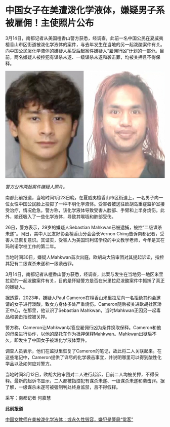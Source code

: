 # 中国女子在美遭泼化学液体，嫌疑男子系被雇佣！主使照片公布

3月14日，南都记者从美国檀香山警方获悉，经调查，此前一名中国公民在夏威夷檀香山市区街道被泼化学液体的案件，与去年发生在当地的另一起泼酸案件有关。向中国公民泼化学液体的嫌疑人系受后起案件嫌疑人“雇佣行凶”计划的一部分。目前，两名嫌疑人被控犯有谋杀未遂、一级谋杀未遂和袭击罪，均被关押且不得保释。

![b380a9d2d9db29493511d063c9784067.jpg](https://raw.githubusercontent.com/qqhsx/qqnews_image/main/2024/03/14/中国女子在美遭泼化学液体，嫌疑男子系被雇佣！主使照片公布/b380a9d2d9db29493511d063c9784067.jpg)

_警方公布两起案件嫌疑人照片。_

南都此前报道，当地时间1月23日晚，在夏威夷檀香山市区街道上，一名男子向一位女性中国公民脸上投掷了一种不明化学液体。受害者被送往欧胡岛重症监护室接受治疗，情况危急。警方称，该化学液体导致受害人脸部、手臂和上半身烧伤。此外，她还吸入了一些化学液体，导致其喉咙和肺部受伤。

26日，警方表示，29岁的嫌疑人Sebastian Mahkwan已被逮捕，被控“二级谋杀未遂”。同日，美中人民友好协会檀香山分会会长Vernon
Ching告诉南都记者，受害人已恢复意识。其证实，受害人为美国玛利诺学校的中文教学老师，今年是其在玛利诺学校工作的第二年。

当地时间30日，嫌疑人Mahkwan首次出庭，欧胡岛大陪审团对其提起诉讼，指控其犯有二级谋杀未遂和一级袭击罪。

3月14日，南都记者从檀香山警方获悉，经调查，此案与发生在当地另一地区米里拉尼的一起泼酸案件有关，目的是怀疑警方是否在米里拉尼泼酸案件中抓捕了真正的嫌疑人。

据透露，2023年，嫌疑人Paul
Cameron在檀香山米里拉尼向一名拒绝其约会邀请的女子进行泼酸，致女方身体多处严重烧伤。Cameron随后被关进欧胡社区矫正中心，在那里，他认识了Sebastian
Mahkwan，当时Mahkwan正因另一起毒品和袭击指控被关押。

警方称，Cameron让Mahkwan以答应雇佣行凶为条件换取保释。Cameron和他的母亲进行协作，以他的摩托车作为抵押保释Mahkwan。Mahkwan出狱后不久，即发生了中国女子被泼化学液体案件。

调查人员表示，他们在监狱里恢复了Cameron的笔记，故此将二人关联起来。在这些笔记中，Cameron提供了详尽的化学袭击事宜，并说明哪里可以得到酸性化学品以及如何应对警方。

当地时间3月12日，欧胡大陪审团对二人进行起诉，目前二人均被关押，不得保释。最新的起诉书显示，二人都被指控犯有谋杀未遂、一级谋杀未遂和袭击罪。据了解，一级谋杀未遂可被强制判处终身监禁，且不得假释。

采写：南都记者 何嘉慧

**此前报道**

[中国女教师在美被泼化学液体：或永久性毁容，嫌犯是警局“常客”](https://news.qq.com/rain/a/20240130A01JOQ00)

